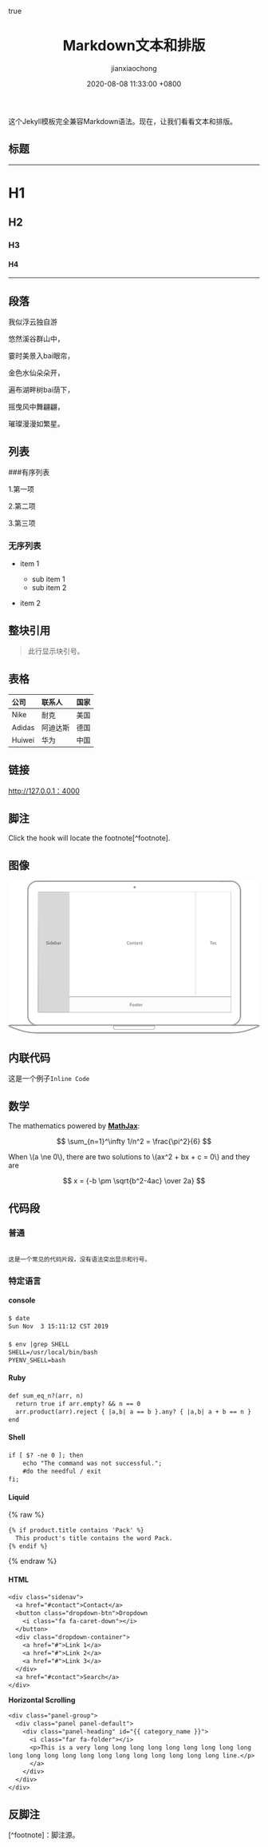 ﻿---
layout: categories
title: Markdown文本和排版
author: jianxiaochong
date: 2020-08-08 11:33:00 +0800
categories: [Blogging, Demo]
tags: [typography]
math: true
image: /assets/img/sample/devices-mockup.png
---

这个Jekyll模板完全兼容Markdown语法。现在，让我们看看文本和排版。

## 标题

---

# H1

<h2 data-toc-skip>H2</h2>

<h3 data-toc-skip>H3</h3>

<h4>H4</h4>

---

## 段落

我似浮云独自游

悠然溪谷群山中，

霎时美景入bai眼帘，

金色水仙朵朵开，

遍布湖畔树bai荫下，

摇曳风中舞翩翩，

璀璨漫漫如繁星。

## 列表

###有序列表

1.第一项

2.第二项

3.第三项



### 无序列表

- item 1
	- sub item 1
	- sub item 2

- item 2

## 整块引用

>此行显示块引号。

## 表格

|公司|联系人|国家|
|:-----------------------------|:-----------------|--------:|
|Nike | 耐克 |美国|
|Adidas|阿迪达斯|德国|
|Huiwei| 华为|中国|

## 链接

<http://127.0.0.1：4000>

## 脚注

Click the hook will locate the footnote[^footnote].

## 图像

![Desktop View](/assets/img/sample/mockup.png)

## 内联代码

这是一个例子`Inline Code`

## 数学

The mathematics powered by [**MathJax**](https://www.mathjax.org/):

$$ \sum_{n=1}^\infty 1/n^2 = \frac{\pi^2}{6} $$

When \\(a \ne 0\\), there are two solutions to \\(ax^2 + bx + c = 0\\) and they are

$$ x = {-b \pm \sqrt{b^2-4ac} \over 2a} $$

## 代码段

### 普通

```

这是一个常见的代码片段，没有语法突出显示和行号。

```

### 特定语言

#### console

```
$ date
Sun Nov  3 15:11:12 CST 2019
```


####

```terminal
$ env |grep SHELL
SHELL=/usr/local/bin/bash
PYENV_SHELL=bash
```

#### Ruby

```
def sum_eq_n?(arr, n)
  return true if arr.empty? && n == 0
  arr.product(arr).reject { |a,b| a == b }.any? { |a,b| a + b == n }
end
```

#### Shell

```
if [ $? -ne 0 ]; then
    echo "The command was not successful.";
    #do the needful / exit
fi;
```

#### Liquid

{% raw %}
```
{% if product.title contains 'Pack' %}
  This product's title contains the word Pack.
{% endif %}
```
{% endraw %}

#### HTML

```
<div class="sidenav">
  <a href="#contact">Contact</a>
  <button class="dropdown-btn">Dropdown
    <i class="fa fa-caret-down"></i>
  </button>
  <div class="dropdown-container">
    <a href="#">Link 1</a>
    <a href="#">Link 2</a>
    <a href="#">Link 3</a>
  </div>
  <a href="#contact">Search</a>
</div>
```

**Horizontal Scrolling**

```
<div class="panel-group">
  <div class="panel panel-default">
    <div class="panel-heading" id="{{ category_name }}">
      <i class="far fa-folder"></i>
      <p>This is a very long long long long long long long long long long long long long long long long long long long long long line.</p>
      </a>
    </div>
  </div>
</div>
```




## 反脚注



[^footnote]：脚注源。
